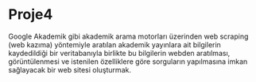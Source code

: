 # Proje4
 Google Akademik gibi akademik arama motorları üzerinden web scraping (web kazıma) yöntemiyle aratılan akademik yayınlara ait bilgilerin kaydedildiği bir veritabanıyla birlikte bu bilgilerin webden aratılması, görüntülenmesi ve istenilen özelliklere göre sorguların yapılmasına imkan sağlayacak bir web sitesi oluşturmak.
